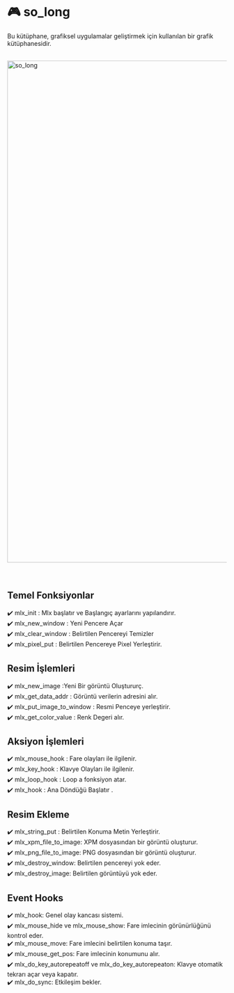 # 🎮 so_long
Bu kütüphane, grafiksel uygulamalar geliştirmek için kullanılan bir grafik kütüphanesidir.<br> <br>

<img width="1154" alt="so_long" src="https://github.com/Emin-Modoglu/so_long/assets/96925303/51353840-d5cd-4879-a64b-c9de55ca3785">
<br>
<br>
<br>

## Temel Fonksiyonlar

✔️ mlx_init : Mlx başlatır ve Başlangıç ayarlarını yapılandırır. <br>
✔️ mlx_new_window : Yeni Pencere Açar <br>
✔️ mlx_clear_window : Belirtilen Pencereyi Temizler <br>
✔️ mlx_pixel_put :  Belirtilen Pencereye Pixel Yerleştirir. <br>

## Resim İşlemleri

✔️ mlx_new_image :Yeni Bir görüntü Oluştururç. <br>
✔️ mlx_get_data_addr : Görüntü verilerin adresini alır. <br>
✔️ mlx_put_image_to_window : Resmi Penceye yerleştirir. <br>
✔️ mlx_get_color_value : Renk Degeri alır. <br>

## Aksiyon İşlemleri

✔️ mlx_mouse_hook : Fare olayları ile ilgilenir.<br>
✔️ mlx_key_hook : Klavye Olayları ile ilgilenir. <br>
✔️ mlx_loop_hook : Loop a fonksiyon atar. <br>
✔️ mlx_hook : Ana Döndüğü Başlatır . <br>

##  Resim Ekleme

✔️ mlx_string_put : Belirtilen Konuma Metin Yerleştirir. <br>
✔️ mlx_xpm_file_to_image: XPM dosyasından bir görüntü oluşturur.<br>
✔️ mlx_png_file_to_image: PNG dosyasından bir görüntü oluşturur. <br>
✔️ mlx_destroy_window: Belirtilen pencereyi yok eder. <br>
✔️ mlx_destroy_image: Belirtilen görüntüyü yok eder. <br>

## Event Hooks

✔️ mlx_hook: Genel olay kancası sistemi. <br>
✔️ mlx_mouse_hide ve mlx_mouse_show: Fare imlecinin görünürlüğünü kontrol eder.<br>
✔️ mlx_mouse_move: Fare imlecini belirtilen konuma taşır. <br>
✔️ mlx_mouse_get_pos: Fare imlecinin konumunu alır. <br>
✔️ mlx_do_key_autorepeatoff ve mlx_do_key_autorepeaton: Klavye otomatik tekrarı açar veya kapatır. <br>
✔️ mlx_do_sync: Etkileşim bekler. <br>
